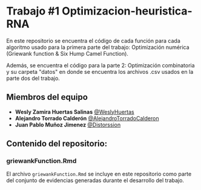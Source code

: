 # Trabajo #1 Optimizacion-heuristica-RNA

En este repositorio se encuentra el código de cada función para cada algoritmo usado para la primera parte del trabajo: Optimización numérica (Griewank function & Six Hump Camel Function).

Además, se encuentra el código para la parte 2: Optimización combinatoria y su carpeta "datos" en donde se encuentra los archivos .csv usados en la parte dos del trabajo.


## Miembros del equipo

- **Wesly Zamira Huertas Salinas** [@WeslyHuertas](https://github.com/WeslyHuertas)
- **Alejandro Torrado Calderón** [@AlejandroTorradoCalderon](https://github.com/AlejandroTorradoCalderon)
- **Juan Pablo Muñoz Jimenez** [@Distorssion](https://github.com/Distorssion)


## Contenido del repositorio:

### griewankFunction.Rmd

El archivo `griewankFunction.Rmd` se incluye en este repositorio como parte del conjunto de evidencias generadas durante el desarrollo del trabajo.
